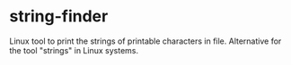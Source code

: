 # string-finder
Linux tool to print the strings of printable characters in file. Alternative for the tool "strings" in Linux systems.
